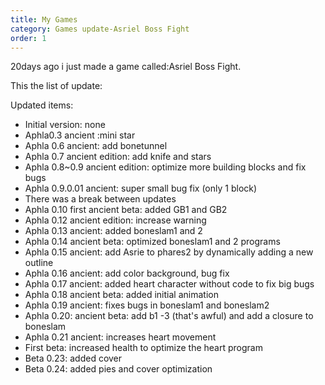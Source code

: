 ```yaml
---
title: My Games
category: Games update-Asriel Boss Fight
order: 1
---
```

20days ago i just made a game called:Asriel Boss Fight. 

This the list of update:

Updated items:

 - Initial version: none
 - Aphla0.3 ancient :mini star
 - Aphla 0.6 ancient: add bonetunnel
 - Aphla 0.7 ancient edition: add knife and stars
 - Aphla 0.8~0.9 ancient edition: optimize more building blocks and fix bugs
 - Aphla 0.9.0.01 ancient: super small bug fix (only 1 block)
 - There was a break between updates
 - Aphla 0.10 first ancient beta: added GB1 and GB2
 - Aphla 0.12 ancient edition: increase warning
 - Aphla 0.13 ancient: added boneslam1 and 2
 - Aphla 0.14 ancient beta: optimized boneslam1 and 2 programs
 - Aphla 0.15 ancient: add Asrie to phares2 by dynamically adding a new outline
 - Aphla 0.16 ancient: add color background, bug fix
 - Aphla 0.17 ancient: added heart character without code to fix big bugs
 - Aphla 0.18 ancient beta: added initial animation
 - Aphla 0.19 ancient: fixes bugs in boneslam1 and boneslam2
 - Aphla 0.20: ancient beta: add b1 -3 (that's awful) and add a closure to boneslam
 - Aphla 0.21 ancient: increases heart movement
 - First beta: increased health to optimize the heart program
 - Beta 0.23: added cover
 - Beta 0.24: added pies and cover optimization

